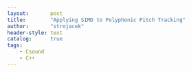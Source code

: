 ```yaml
---
layout:       post
title:        "Applying SIMD to Polyphonic Pitch Tracking"
author:       "strojacek"
header-style: text
catalog:      true
tags:
    - Csound
    - C++
---
```


>




